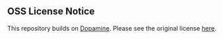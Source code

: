 ## OSS License Notice

This repository builds on [Dopamine](https://github.com/google/dopamine). Please see the original license [here](https://github.com/google/dopamine/blob/master/LICENSE).
